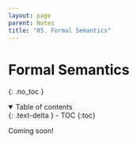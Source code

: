 ```yaml
---
layout: page
parent: Notes
title: "05. Formal Semantics"
---
```


# Formal Semantics
{: .no_toc }

<details open markdown="block">
  <summary>
    Table of contents
  </summary>
  {: .text-delta }
- TOC
{:toc}
</details>

Coming soon!
